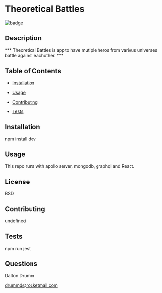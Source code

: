 # Theoretical Battles
  ![badge](https://img.shields.io/badge/BADGE-BSD-red.svg)

   
  ## Description

 *** Theoretical Battles is app to have mutiple heros from various universes battle against eachother. ***

  ## Table of Contents
  * [Installation](#installation)
  * [Usage](#usage)

  * [Contributing](#contributing)
  * [Tests](#tests)

  ## Installation
   npm install dev

  ## Usage
   This repo runs with apollo server, mongodb, graphql and React.

  ## License
   BSD

  ## Contributing
   undefined

  ## Tests
   npm run jest

  ## Questions
   Dalton Drumm 


   drummd@rocketmail.com 

   
   
